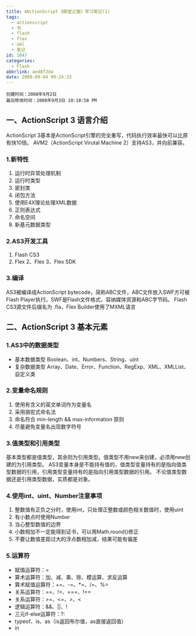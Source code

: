 ```yaml
---
title: 《ActionScript 3殿堂之路》学习笔记(1)
tags:
  - actionscript
  - 书
  - flash
  - flex
  - xml
  - 笔记
id: 1047
categories:
  - Flash
abbrlink: aed8f2da
date: 2008-09-04 09:24:33
---
```

    创建时间：2008年9月2日
    最后修改时间：2008年9月3日 10:18:58 PM

## 一、ActionScript 3 语言介绍

ActionScript 3基本是ActionScript引擎的完全重写，代码执行效率最快可以比原有快10倍。
AVM2（ActionScript Virutal Machine 2）支持AS3，并向前兼容。

### 1.新特性

1.  运行时异常处理机制
2.  运行时类型
3.  密封类
4.  闭包方法
5.  使用E4X理论处理XML数据
6.  正则表达式
7.  命名空间
8.  新基元数据类型

### 2.AS3开发工具

1.  Flash CS3
2.  Flex 2、Flex 3、Flex SDK

### 3.编译

AS3被编译成ActionScript bytecode，简称ABC文件，ABC文件放入SWF方可被Flash Player执行。SWF是Flash文件格式，容纳媒体资源和ABC字节码。
Flash CS3源文件后缀名为 .fla，Flex Builder使用了MXML语言

## 二、ActionScript 3 基本元素

### 1.AS3中的数据类型


*  基本数据类型
    Boolean、int、Numbers、String、uint
* 复杂数据类型
    Array、Date、Error、Function、RegExp、XML、XMLList、自定义类

### 2.变量命名规则

1.  使用有含义的英文单词作为变量名
2.  采用骆驼式命名法
3.  命名符合 min-length &amp;&amp; max-information 原则
4.  尽量避免变量名出现数字符号

### 3.值类型和引用类型

基本类型都是值类型，其余则为引用类型。值类型不用new来创建，必须用new创建的为引用类型。
AS3变量本身是不能持有值的，值类型变量持有的是指向值类型数据的引用，引用类型变量持有的是指向引用类型数据的引用。
不论值类型数据还是引用类型数据，实质都是对象。

### 4.使用int、uint、Number注意事项

1.  整数值有正负之分时，使用int，只处理正整数或颜色相关数值时，使用uint
2.  有小数点时使用Number
3.  当心整型数值的边界
4.  小数相加不一定能得到证书，可以用Math.round()修正
5.  不要让数值差距过大的浮点数相加减，结果可能有偏差

### 5.运算符

*   赋值运算符：=
*   算术运算符：加、减、乘、除、模运算、求反运算
*   算术赋值运算符：+=、-=、*=、/=、%=
*   关系运算符：==、!=、===、!==
*   关系运算符：&gt;=、&lt;=、&gt;、&lt;
*   逻辑运算符：&amp;&amp;、||、!
*   三元if-else运算符：?:
*   typeof、is、as（is返回布尔值，as直接返回值）
*   in
